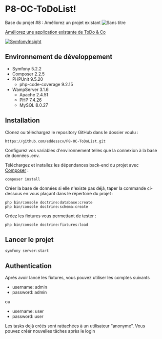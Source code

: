 # P8-OC-ToDoList!

Base du projet #8 : Améliorez un projet existant
![Sans titre](https://user-images.githubusercontent.com/50627300/158421723-ae54c81e-22e1-4415-ae9f-39f878411a3f.png)


[Améliorez une application existante de ToDo &amp; Co](https://openclassrooms.com/projects/ameliorer-un-projet-existant-1)

[![SymfonyInsight](https://insight.symfony.com/projects/58d88bf9-9db3-4f3e-ab42-eedb384ff658/big.svg)](https://insight.symfony.com/projects/58d88bf9-9db3-4f3e-ab42-eedb384ff658/analyses/25)

## Environnement de développement
- Symfony 5.2.2
- Composer 2.2.5
- PHPUnit 9.5.20
    - php-code-coverage 9.2.15
- WampServer 3.1.6
    - Apache 2.4.51
    - PHP 7.4.26
    - MySQL 8.0.27


## Installation
Clonez ou téléchargez le repository GitHub dans le dossier voulu :

    https://github.com/eddesscv/P8-OC-ToDoList.git
Configurez vos variables d'environnement telles que la connexion à la base de données .env.

Téléchargez et installez les dépendances back-end du projet avec [Composer](https://getcomposer.org/download/) :

    composer install
Créer la base de données si elle n'existe pas déjà, taper la commande ci-dessous en vous plaçant dans le répertoire du projet :

    php bin/console doctrine:database:create
    php bin/console doctrine:schema:create
Créez les fixtures vous permettant de tester :

    php bin/console doctrine:fixtures:load

## Lancer le projet
    symfony server:start

## Authentication

Après avoir lancé les fixtures, vous pouvez utiliser les comptes suivants

- username: admin
- password: admin

ou

- username: user
- password: user

Les tasks dejà créés sont rattachées à un utilisateur “anonyme”. Vous pouvez créér nouvelles tâches après le login


